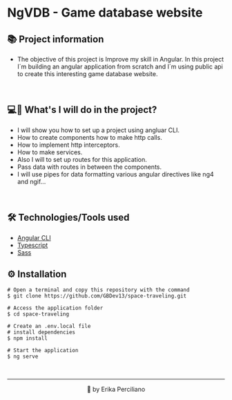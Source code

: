 # NgVDB - Game database website

## 📚 Project information

* The objective of this project is Improve my skill in Angular.
In this project I´m building an angular application from scratch and I´m using public api to create this interesting game database website. 

&nbsp;

## 💻📱 What's I will do in the project?
 

* I will show you how to set up a project using angluar CLI.
* How to create components how to make http calls.
* How to implement http interceptors.
* How to make services.
* Also I will  to set up routes for this application.
* Pass data with routes in between the components.
* I will use pipes for data formatting various angular directives like ng4 and ngif...


&nbsp;

## 🛠️ Technologies/Tools used

* [Angular CLI](https://angular.io/docs)
* [Typescript](https://www.typescriptlang.org/docs/)
* [Sass](https://sass-lang.com/documentation)


## ⚙️ Installation
```
# Open a terminal and copy this repository with the command
$ git clone https://github.com/GBDev13/space-traveling.git
```

```
# Access the application folder
$ cd space-traveling

# Create an .env.local file 
# install dependencies
$ npm install

# Start the application
$ ng serve

```

&nbsp;

---

<p align="center">💙 by Erika Perciliano</p>


